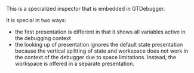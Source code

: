 This is a specialized inspector that is embedded in  GTDebugger.

It is special in two ways:
- the first presentation is different in that it shows all variables active in the debugging context
- the looking up of presentation ignores the default state presentation because the vertical splitting of state and workspace does not work in the context of the debugger due to space limitations. Instead, the workspace is offered in a separate presentation.